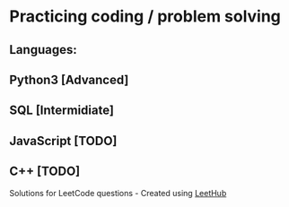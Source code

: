 # Practicing coding / problem solving

## Languages:
## Python3 [Advanced]
## SQL [Intermidiate]
## JavaScript [TODO]
## C++ [TODO]


Solutions for LeetCode questions - Created using [LeetHub](https://github.com/QasimWani/LeetHub)

